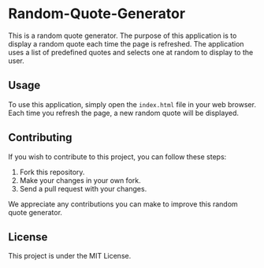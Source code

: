 # Random-Quote-Generator
This is a random quote generator. The purpose of this application is to display a random quote each time the page is refreshed. The application uses a list of predefined quotes and selects one at random to display to the user.

## Usage

To use this application, simply open the `index.html` file in your web browser. Each time you refresh the page, a new random quote will be displayed.

## Contributing

If you wish to contribute to this project, you can follow these steps:

1. Fork this repository.
2. Make your changes in your own fork.
3. Send a pull request with your changes.

We appreciate any contributions you can make to improve this random quote generator.

## License

This project is under the MIT License.